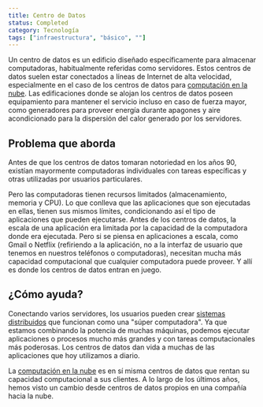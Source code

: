 ```yaml
---
title: Centro de Datos
status: Completed
category: Tecnología
tags: ["infraestructura", "básico", ""]
---
```


Un centro de datos es un edificio diseñado específicamente para almacenar computadoras, habitualmente referidas como servidores.
Estos centros de datos suelen estar conectados a líneas de Internet de alta velocidad, especialmente en el caso de los centros de datos para [computación en la nube](/es/cloud-computing/).
Las edificaciones donde se alojan los centros de datos poseen equipamiento para mantener el servicio incluso en caso de fuerza mayor, como generadores para proveer energía durante apagones y aire acondicionado para la dispersión del calor generado por los servidores.

## Problema que aborda

Antes de que los centros de datos tomaran notoriedad en los años 90, existían mayormente computadoras individuales con tareas específicas y otras utilizadas por usuarios particulares.

Pero las computadoras tienen recursos limitados (almacenamiento, memoria y CPU).
Lo que conlleva que las aplicaciones que son ejecutadas en ellas, tienen sus mismos límites, condicionando así el tipo de aplicaciones que pueden ejecutarse.
Antes de los centros de datos, la escala de una aplicación era limitada por la capacidad de la computadora donde era ejecutada.
Pero si se piensa en aplicaciones a escala, como Gmail o Netflix (refiriendo a la aplicación, no a la interfaz de usuario que tenemos en nuestros teléfonos o computadoras), necesitan mucha más capacidad computacional que cualquier computadora puede proveer.
Y allí es donde los centros de datos entran en juego.

## ¿Cómo ayuda?

Conectando varios servidores, los usuarios pueden crear [sistemas distribuidos](/es/distributed-systems/) que funcionan como una "súper computadora".
Ya que estamos combinando la potencia de muchas máquinas, podemos ejecutar aplicaciones o procesos mucho más grandes y con tareas computacionales más poderosas.
Los centros de datos dan vida a muchas de las aplicaciones que hoy utilizamos a diario.

La [computación en la nube](/es/cloud-computing/) es en sí misma centros de datos que rentan su capacidad computacional a sus clientes.
A lo largo de los últimos años, hemos visto un cambio desde centros de datos propios en una compañía hacia la nube.
